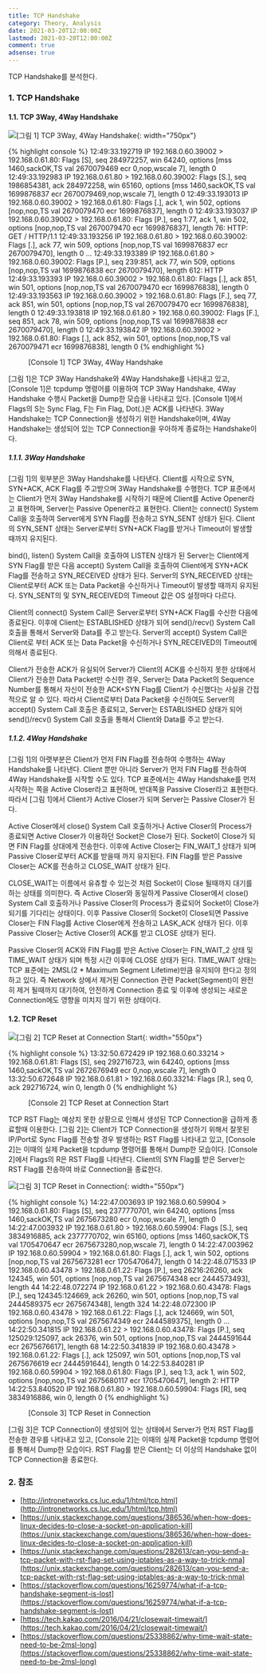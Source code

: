 ```yaml
---
title: TCP Handshake
category: Theory, Analysis
date: 2021-03-20T12:00:00Z
lastmod: 2021-03-20T12:00:00Z
comment: true
adsense: true
---
```


TCP Handshake를 분석한다.

### 1. TCP Handshake

#### 1.1. TCP 3Way, 4Way Handshake

![[그림 1] TCP 3Way, 4Way Handshake]({{site.baseurl}}/images/theory_analysis/TCP_Handshake/TCP_3way_4way_Handshake.PNG){: width="750px"}

{% highlight console %}
12:49:33.192719 IP 192.168.0.60.39002 > 192.168.0.61.80: Flags [S], seq 284972257, win 64240, options [mss 1460,sackOK,TS val 2670079469 ecr 0,nop,wscale 7], length 0
12:49:33.192983 IP 192.168.0.61.80 > 192.168.0.60.39002: Flags [S.], seq 1986854381, ack 284972258, win 65160, options [mss 1460,sackOK,TS val 1699876837 ecr 2670079469,nop,wscale 7], length 0
12:49:33.193013 IP 192.168.0.60.39002 > 192.168.0.61.80: Flags [.], ack 1, win 502, options [nop,nop,TS val 2670079470 ecr 1699876837], length 0
12:49:33.193037 IP 192.168.0.60.39002 > 192.168.0.61.80: Flags [P.], seq 1:77, ack 1, win 502, options [nop,nop,TS val 2670079470 ecr 1699876837], length 76: HTTP: GET / HTTP/1.1
12:49:33.193256 IP 192.168.0.61.80 > 192.168.0.60.39002: Flags [.], ack 77, win 509, options [nop,nop,TS val 1699876837 ecr 2670079470], length 0
...
12:49:33.193389 IP 192.168.0.61.80 > 192.168.0.60.39002: Flags [P.], seq 239:851, ack 77, win 509, options [nop,nop,TS val 1699876838 ecr 2670079470], length 612: HTTP
12:49:33.193393 IP 192.168.0.60.39002 > 192.168.0.61.80: Flags [.], ack 851, win 501, options [nop,nop,TS val 2670079470 ecr 1699876838], length 0
12:49:33.193563 IP 192.168.0.60.39002 > 192.168.0.61.80: Flags [F.], seq 77, ack 851, win 501, options [nop,nop,TS val 2670079470 ecr 1699876838], length 0
12:49:33.193818 IP 192.168.0.61.80 > 192.168.0.60.39002: Flags [F.], seq 851, ack 78, win 509, options [nop,nop,TS val 1699876838 ecr 2670079470], length 0
12:49:33.193842 IP 192.168.0.60.39002 > 192.168.0.61.80: Flags [.], ack 852, win 501, options [nop,nop,TS val 2670079471 ecr 1699876838], length 0
{% endhighlight %}
<figure>
<figcaption class="caption">[Console 1] TCP 3Way, 4Way Handshake</figcaption>
</figure>

[그림 1]은 TCP 3Way Handshake와 4Way Handshake를 나타내고 있고, [Console 1]은 tcpdump 명령어를 이용하여 TCP 3Way Handshake, 4Way Handshake 수행시 Packet을 Dump한 모습을 나타내고 있다. [Console 1]에서 Flags의 S는 Sync Flag, F는 Fin Flag, Dot(.)은 ACK를 나타낸다. 3Way Handshake는 TCP Connection을 생성하기 위한 Handshake이며, 4Way Handshake는 생성되어 있는 TCP Connection을 우아하게 종료하는 Handshake이다.

##### 1.1.1. 3Way Handshake

[그림 1]의 윗부분은 3Way Handshake를 나타낸다. Client를 시작으로 SYN, SYN+ACK, ACK Flag를 주고받으며 3Way Handshake를 수행한다. TCP 표준에서는 Client가 먼저 3Way Handshake를 시작하기 때문에 Client를 Active Opener라고 표현하며, Server는 Passive Opener라고 표현한다. Client는 connect() System Call을 호출하여 Server에게 SYN Flag를 전송하고 SYN_SENT 상태가 된다. Client의 SYN_SENT 상태는 Server로부터 SYN+ACK Flag를 받거나 Timeout이 발생할 때까지 유지된다.

bind(), listen() System Call을 호출하여 LISTEN 상태가 된 Server는 Client에게 SYN Flag를 받은 다음 accept() System Call을 호출하여 Client에게 SYN+ACK Flag를 전송하고 SYN_RECEIVED 상태가 된다. Server의 SYN_RECEIVED 상태는 Client로부터 ACK 또는 Data Packet을 수신하거나 Timeout이 발생할 때까지 유지된다. SYN_SENT의 및 SYN_RECEIVED의 Timeout 값은 OS 설정마다 다르다.

Client의 connect() System Call은 Server로부터 SYN+ACK Flag를 수신한 다음에 종료된다. 이후에 Client는 ESTABLISHED 상태가 되어 send()/recv() System Call 호출을 통해서 Server와 Data를 주고 받는다. Server의 accept() System Call은 Client로 부터 ACK 또는 Data Packet을 수신하거나 SYN_RECEIVED의 Timeout에 의해서 종료된다.

Client가 전송한 ACK가 유실되어 Server가 Client의 ACK를 수신하지 못한 상태에서 Client가 전송한 Data Packet만 수신한 경우, Server는 Data Packet의 Sequence Number를 통해서 자신이 전송한 ACK+SYN Flag를 Client가 수신했다는 사실을 간접적으로 알 수 있다. 따라서 Client로부터 Data Packet을 수신하여도 Server의 accept() System Call 호출은 종료되고, Server는 ESTABLISHED 상태가 되어 send()/recv() System Call 호출을 통해서 Client와 Data를 주고 받는다.

##### 1.1.2. 4Way Handshake

[그림 1]의 아랫부분은 Client가 먼저 FIN Flag를 전송하여 수행하는 4Way Handshake를 나타낸다. Client 뿐만 아니라 Server가 먼저 FIN Flag를 전송하여 4Way Handshake를 시작할 수도 있다. TCP 표준에서는 4Way Handshake를 먼저 시작하는 쪽을 Active Closer라고 표현하며, 반대쪽을 Passive Closer라고 표현한다. 따라서 [그림 1]에서 Client가 Active Closer가 되며 Server는 Passive Closer가 된다.

Active Closer에서 close() System Call 호출하거나 Active Closer의 Process가 종료되면 Active Closer가 이용하던 Socket은 Close가 된다. Socket이 Close가 되면 FIN Flag를 상대에게 전송한다. 이후에 Active Closer는 FIN_WAIT_1 상태가 되며 Passive Closer로부터 ACK를 받을때 까지 유지된다. FIN Flag를 받은 Passive Closer는 ACK를 전송하고 CLOSE_WAIT 상태가 된다. 

CLOSE_WAIT는 이름에서 유츄할 수 있는것 처럼 Socket이 Close 될때까지 대기를 하는 상태를 의미한다. 즉 Active Closer와 동일하게 Passive Closer에서 close() System Call 호출하거나 Passive Closer의 Process가 종료되어 Socket이 Close가 되기를 기다리는 상태이다. 이후 Passive Closer의 Socket이 Close되면 Passive Closer는 FIN Flag를 Active Closer에게 전송하고 LASK_ACK 상태가 된다. 이후 Passive Closer는 Active Closer의 ACK를 받고 CLOSE 상태가 된다.

Passive Closer의 ACK와 FIN Flag를 받은 Active Closer는 FIN_WAIT_2 상태 및 TIME_WAIT 상태가 되며 특정 시간 이후에 CLOSE 상태가 된다. TIME_WAIT 상태는 TCP 표준에는 2MSL(2 * Maximum Segment Lifetime)만큼 유지되야 한다고 정의하고 있다. 즉 Network 상에서 제거된 Connection 관련 Packet(Segment)이 완전히 제거 될때까지 대기하여, 안전하게 Connection 종료 및 이후에 생성되는 새로운 Connection에도 영향을 미치지 않기 위한 상태이다.

#### 1.2. TCP Reset

![[그림 2] TCP Reset at Connection Start]({{site.baseurl}}/images/theory_analysis/TCP_Handshake/TCP_Reset_Connection_Start.PNG){: width="550px"}

{% highlight console %}
13:32:50.672429 IP 192.168.0.60.33214 > 192.168.0.61.81: Flags [S], seq 292716723, win 64240, options [mss 1460,sackOK,TS val 2672676949 ecr 0,nop,wscale 7], length 0
13:32:50.672648 IP 192.168.0.61.81 > 192.168.0.60.33214: Flags [R.], seq 0, ack 292716724, win 0, length 0
{% endhighlight %}
<figure>
<figcaption class="caption">[Console 2] TCP Reset at Connection Start</figcaption>
</figure>

TCP RST Flag는 예상치 못한 상황으로 인해서 생성된 TCP Connection을 급하게 종료할때 이용한다. [그림 2]는 Client가 TCP Connection을 생성하기 위해서 잘못된 IP/Port로 Sync Flag를 전송할 경우 발생하는 RST Flag를 나타내고 있고, [Console 2]는 이때의 실제 Packet을 tcpdump 명령어를 통해서 Dump한 모습이다. [Console 2]에서 Flags의 R은 RST Flag를 나타낸다. Client의 SYN Flag를 받은 Server는 RST Flag를 전송하여 바로 Connection을 종료한다.

![[그림 3] TCP Reset in Connection]({{site.baseurl}}/images/theory_analysis/TCP_Handshake/TCP_Reset_Connection.PNG){: width="550px"}

{% highlight console %}
14:22:47.003693 IP 192.168.0.60.59904 > 192.168.0.61.80: Flags [S], seq 2377770701, win 64240, options [mss 1460,sackOK,TS val 2675673280 ecr 0,nop,wscale 7], length 0
14:22:47.003932 IP 192.168.0.61.80 > 192.168.0.60.59904: Flags [S.], seq 3834916885, ack 2377770702, win 65160, options [mss 1460,sackOK,TS val 1705470647 ecr 2675673280,nop,wscale 7], length 0
14:22:47.003962 IP 192.168.0.60.59904 > 192.168.0.61.80: Flags [.], ack 1, win 502, options [nop,nop,TS val 2675673281 ecr 1705470647], length 0
14:22:48.071533 IP 192.168.0.60.43478 > 192.168.0.61.22: Flags [P.], seq 26216:26260, ack 124345, win 501, options [nop,nop,TS val 2675674348 ecr 2444573493], length 44
14:22:48.072274 IP 192.168.0.61.22 > 192.168.0.60.43478: Flags [P.], seq 124345:124669, ack 26260, win 501, options [nop,nop,TS val 2444589375 ecr 2675674348], length 324
14:22:48.072300 IP 192.168.0.60.43478 > 192.168.0.61.22: Flags [.], ack 124669, win 501, options [nop,nop,TS val 2675674349 ecr 2444589375], length 0
...
14:22:50.341815 IP 192.168.0.61.22 > 192.168.0.60.43478: Flags [P.], seq 125029:125097, ack 26376, win 501, options [nop,nop,TS val 2444591644 ecr 2675676617], length 68
14:22:50.341839 IP 192.168.0.60.43478 > 192.168.0.61.22: Flags [.], ack 125097, win 501, options [nop,nop,TS val 2675676619 ecr 2444591644], length 0
14:22:53.840281 IP 192.168.0.60.59904 > 192.168.0.61.80: Flags [P.], seq 1:3, ack 1, win 502, options [nop,nop,TS val 2675680117 ecr 1705470647], length 2: HTTP
14:22:53.840520 IP 192.168.0.61.80 > 192.168.0.60.59904: Flags [R], seq 3834916886, win 0, length 0
{% endhighlight %}
<figure>
<figcaption class="caption">[Console 3] TCP Reset in Connection</figcaption>
</figure>

[그림 3]은 TCP Connection이 생성되어 있는 상태에서 Server가 먼저 RST Flag를 전송한 경우를 나타내고 있고, [Console 2]는 이때의 실제 Packet을 tcpdump 명령어를 통해서 Dump한 모습이다. RST Flag를 받은 Client는 더 이상의 Handshake 없이 TCP Connection을 종료한다.

### 2. 참조

* [http://intronetworks.cs.luc.edu/1/html/tcp.html](http://intronetworks.cs.luc.edu/1/html/tcp.html)
* [https://unix.stackexchange.com/questions/386536/when-how-does-linux-decides-to-close-a-socket-on-application-kill](https://unix.stackexchange.com/questions/386536/when-how-does-linux-decides-to-close-a-socket-on-application-kill)
* [https://unix.stackexchange.com/questions/282613/can-you-send-a-tcp-packet-with-rst-flag-set-using-iptables-as-a-way-to-trick-nma](https://unix.stackexchange.com/questions/282613/can-you-send-a-tcp-packet-with-rst-flag-set-using-iptables-as-a-way-to-trick-nma)
* [https://stackoverflow.com/questions/16259774/what-if-a-tcp-handshake-segment-is-lost](https://stackoverflow.com/questions/16259774/what-if-a-tcp-handshake-segment-is-lost)
* [https://tech.kakao.com/2016/04/21/closewait-timewait/](https://tech.kakao.com/2016/04/21/closewait-timewait/)
* [https://stackoverflow.com/questions/25338862/why-time-wait-state-need-to-be-2msl-long](https://stackoverflow.com/questions/25338862/why-time-wait-state-need-to-be-2msl-long)